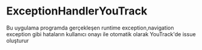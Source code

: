 # ExceptionHandlerYouTrack
Bu uygulama programda gerçekleşen runtime exception,navigation exception gibi hataların kullanıcı onayı ile otomatik olarak YouTrack'de issue oluşturur

